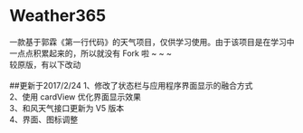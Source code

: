 # Weather365
一款基于郭霖《第一行代码》的天气项目，仅供学习使用。由于该项目是在学习中一点点积累起来的，所以就没有 Fork 啦 ~ ~ ~<br>
较原版，有以下改动<br><br>
##更新于2017/2/24
1、修改了状态栏与应用程序界面显示的融合方式<br>
2、使用 cardView 优化界面显示效果<br>
3、和风天气接口更新为 V5 版本<br>
4、界面、图标调整
